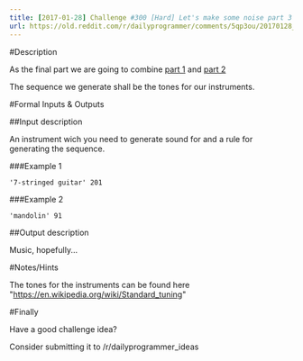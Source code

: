 ```yaml
---
title: [2017-01-28] Challenge #300 [Hard] Let's make some noise part 3
url: https://old.reddit.com/r/dailyprogrammer/comments/5qp3ou/20170128_challenge_300_hard_lets_make_some_noise/
---
```


#Description

As the final part we are going to combine [part 1](https://www.reddit.com/r/dailyprogrammer/comments/5prdgb/20170123_challenge_300_easy_lets_make_some_noise/?utm_content=title&utm_medium=hot&utm_source=reddit&utm_name=frontpage) and [part 2](https://www.reddit.com/r/dailyprogrammer/comments/5q9cll/20170126_challenge_300_easyintermediate_lets_make/)

The sequence we generate shall be the tones for our instruments.

#Formal Inputs &amp; Outputs

##Input description

An instrument wich you need to generate sound for and a rule for generating the sequence.

###Example 1 

    '7-stringed guitar' 201

###Example 2

    'mandolin' 91


##Output description

Music, hopefully...

#Notes/Hints

The tones for the instruments can be found here "https://en.wikipedia.org/wiki/Standard_tuning"

#Finally

Have a good challenge idea?

Consider submitting it to /r/dailyprogrammer_ideas